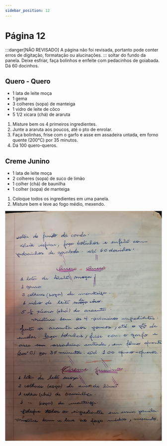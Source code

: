 ```yaml
---
sidebar_position: 12
---
```

# Página 12
:::danger[NÃO REVISADO]
A página não foi revisada, portanto pode conter erros de digitação, formatação ou alucinações.
:::
soltar do fundo da panela.
Deixe esfriar, faça bolinhos e enfeite com pedacinhos de goiabada. Dá 60 docinhos.

## Quero - Quero

*   1 lata de leite moça
*   1 gema
*   3 colheres (sopa) de manteiga
*   1 vidro de leite de côco
*   5 1/2 xícara (chá) de araruta

1.  Misture bem os 4 primeiros ingredientes.
2.  Junte a araruta aos poucos, até o pto de enrolar.
3.  Faça bolinhas, frise com o garfo e asse em assadeira untada, em forno quente (200°C) por 35 minutos.
4.  Dá 100 quero-queros.

## Creme Junino

*   1 lata de leite moça
*   2 colheres (sopa) de suco de limão
*   1 colher (chá) de baunilha
*   1 colher (sopa) de manteiga

1.  Coloque todos os ingredientes em uma panela.
2.  Misture bem e leve ao fogo médio, mexendo.

![imagem base](./images/page_12.png)